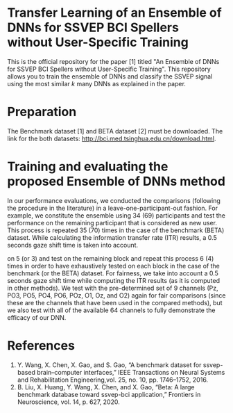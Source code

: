# Transfer Learning of an Ensemble of DNNs for SSVEP BCI Spellers without User-Specific Training
This is the official repository for the paper [1] titled "An Ensemble of DNNs for SSVEP BCI Spellers without User-Specific Training". This repository allows you to train the ensemble of DNNs and classify the SSVEP signal using the most similar $k$ many DNNs as explained in the paper.

# Preparation
The Benchmark dataset [1] and BETA dataset [2] must be downloaded. The link for the both datasets: http://bci.med.tsinghua.edu.cn/download.html.

# Training and evaluating the proposed Ensemble of DNNs method
In our performance evaluations, we conducted the comparisons (following the procedure in the literature) in a leave-one-participant-out fashion.
For example, we constitute the ensemble using 34 (69) participants and test the performance on the remaining participant that is considered as new user. This process is repeated 35 (70) times in the case of the benchmark (BETA) dataset. While calculating the information transfer rate (ITR) results, a 0.5 seconds gaze shift time is taken into account. 

on 5 (or 3) and test on the remaining block and repeat this process 6 (4) times in order to have exhaustively tested on each block in the case of the benchmark (or the BETA) dataset. For fairness, we take into account a 0.5 seconds gaze shift time while computing the ITR results (as it is computed in other methods). We test with the pre-determined set of 9 channels (Pz, PO3, PO5, PO4, PO6, POz, O1, Oz, and O2) again for fair comparisons (since these are the channels that have been used in the compared methods), but we also test with all of the available 64 channels to fully demonstrate the efficacy of our DNN. 

# References 
1. Y. Wang, X. Chen, X. Gao, and S. Gao, “A benchmark dataset for
   ssvep-based brain–computer interfaces,” IEEE Transactions on Neural Systems and 
   Rehabilitation Engineering,vol. 25, no. 10, pp. 1746–1752, 2016.
2. B. Liu, X. Huang, Y. Wang, X. Chen, and X. Gao, “Beta: A large
   benchmark database toward ssvep-bci application,” Frontiers in
   Neuroscience, vol. 14, p. 627, 2020.
